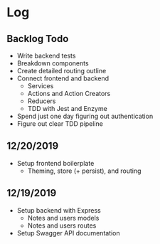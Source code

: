 # Log

## Backlog Todo

- Write backend tests
- Breakdown components
- Create detailed routing outline
- Connect frontend and backend
  - Services
  - Actions and Action Creators
  - Reducers
  - TDD with Jest and Enzyme
- Spend just one day figuring out authentication
- Figure out clear TDD pipeline

## 12/20/2019

- Setup frontend boilerplate
  - Theming, store (+ persist), and routing

## 12/19/2019

- Setup backend with Express
  - Notes and users models
  - Notes and users routes
- Setup Swagger API documentation
